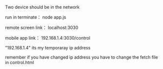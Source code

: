 
Two device should be in the network

run  in  terminate： node app.js

remote screen link： localhost:3030

mobile app link： 192.168.1.4:3030/control 

"192.168.1.4" its my temporaray ip address

remember if you have changed ip address you have to change the fetch file in control.html 